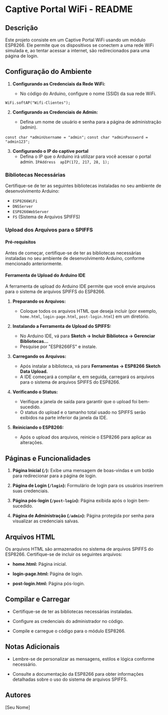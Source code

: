 # Captive Portal WiFi - README

  

## Descrição

Este projeto consiste em um Captive Portal WiFi usando um módulo ESP8266. Ele permite que os dispositivos se conectem a uma rede WiFi simulada e, ao tentar acessar a internet, são redirecionados para uma página de login.

## Configuração do Ambiente

1.  **Configurando as Credenciais da Rede WiFi:**
    
    -   No código do Arduino, configure o nome (SSID) da sua rede WiFi.

`WiFi.softAP("Wifi-Clientes");` 

2.  **Configurando as Credenciais de Admin:**
    
    -   Defina um nome de usuário e senha para a página de administração (admin).

`const char *adminUsername = "admin";`
`const char *adminPassword = "admin123";`

3. **Configurando o IP do captive portal**
	- Defina o IP que o Arduino irá utilizar para você acessar o portal admin.
`IPAddress  apIP(172, 217, 28, 1);`

### Bibliotecas Necessárias

Certifique-se de ter as seguintes bibliotecas instaladas no seu ambiente de desenvolvimento Arduino:

-   `ESP8266WiFi`
-   `DNSServer`
-   `ESP8266WebServer`
-   `FS` (Sistema de Arquivos SPIFFS)

### Upload dos Arquivos para o SPIFFS

#### Pré-requisitos

Antes de começar, certifique-se de ter as bibliotecas necessárias instaladas no seu ambiente de desenvolvimento Arduino, conforme mencionado anteriormente.

#### Ferramenta de Upload do Arduino IDE

A ferramenta de upload do Arduino IDE permite que você envie arquivos para o sistema de arquivos SPIFFS do ESP8266.

1.  **Preparando os Arquivos:**
    
    -   Coloque todos os arquivos HTML que deseja incluir (por exemplo, `home.html`, `login-page.html`, `post-login.html`) em um diretório.
2.  **Instalando a Ferramenta de Upload do SPIFFS:**
    
    -   No Arduino IDE, vá para **Sketch -> Incluir Biblioteca -> Gerenciar Bibliotecas...**
    -   Pesquise por "ESP8266FS" e instale.
3.  **Carregando os Arquivos:**
    
    -   Após instalar a biblioteca, vá para **Ferramentas -> ESP8266 Sketch Data Upload.**
    -   A IDE começará a compilar e, em seguida, carregará os arquivos para o sistema de arquivos SPIFFS do ESP8266.
4.  **Verificando o Status:**
    
    -   Verifique a janela de saída para garantir que o upload foi bem-sucedido.
    -   O status do upload e o tamanho total usado no SPIFFS serão exibidos na parte inferior da janela da IDE.
5.  **Reiniciando o ESP8266:**
    
    -   Após o upload dos arquivos, reinicie o ESP8266 para aplicar as alterações.
## Páginas e Funcionalidades

1.  **Página Inicial (`/`):** Exibe uma mensagem de boas-vindas e um botão para redirecionar para a página de login.

  

2.  **Página de Login (`/login`):** Formulário de login para os usuários inserirem suas credenciais.

  

3.  **Página pós-login (`/post-login`):** Página exibida após o login bem-sucedido.

  

4.  **Página de Administração (`/admin`):** Página protegida por senha para visualizar as credenciais salvas.

  

## Arquivos HTML

Os arquivos HTML são armazenados no sistema de arquivos SPIFFS do ESP8266. Certifique-se de incluir os seguintes arquivos:

-  **home.html:** Página inicial.

-  **login-page.html:** Página de login.

-  **post-login.html:** Página pós-login.

  

## Compilar e Carregar

- Certifique-se de ter as bibliotecas necessárias instaladas.

- Configure as credenciais do administrador no código.

- Compile e carregue o código para o módulo ESP8266.

  

## Notas Adicionais

- Lembre-se de personalizar as mensagens, estilos e lógica conforme necessário.

- Consulte a documentação da ESP8266 para obter informações detalhadas sobre o uso do sistema de arquivos SPIFFS.

  

## Autores

[Seu Nome]
